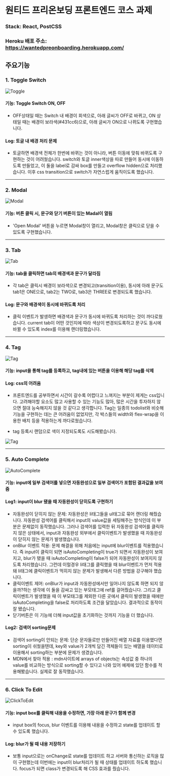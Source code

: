 # 원티드 프리온보딩 프론트엔드 코스 과제

### Stack: React, PostCSS

### Heroku 배포 주소: https://wantedpreonboarding.herokuapp.com/

## 주요기능

### 1. Toggle Switch

![Toggle](./public/images/toggle.gif)

#### 기능: Toggle Switch ON, OFF

- OFF상태일 때는 Switch 내 배경이 회색으로, 아래 글씨가 OFF로 바뀌고, ON 상태일 때는 배경이 보라색(#431cc6)으로, 아래 글씨가 ON으로 나뀌도록 구현했습니다.

#### Log: 토글 내 배경 처리 문제

- 토글하면 배경색 전체가 한번에 바뀌는 것이 아니라, 버튼 이동에 맞춰 바뀌도록 구현하는 것이 어려웠습니다.
  switch와 토글 inner색상을 따로 만들어 동시에 이동하도록 만들었고, 이 둘을 label로 감싸 box를 만들고 overflow hidden으로 처리했습니다. 이후 css transition으로 switch가 자연스럽게 움직이도록 했습니다.

---

### 2. Modal

![Modal](./public/images/modal.gif)

#### 기능: 버튼 클릭 시, 문구와 닫기 버튼이 있는 Madal이 열림

- 'Open Modal' 버튼을 누르면 Modal창이 열리고, Modal창은 클릭으로 닫을 수 있도록 구현했습니다.

---

### 3. Tab

![Tab](./public/images/tab.gif)

#### 기능: tab을 클릭하면 tab의 배경색과 문구가 달라짐

- 각 tab은 클릭시 배경이 보라색으로 변경되고(transition이용), 동시에 아래 문구도 tab1은 ONE으로, tab2는 TWO로, tab3은 THREE로 변경되도록 했습니다.

#### Log: 문구와 배경색이 동시에 바뀌도록 처리

- 클릭 이벤트가 발생하면 배경색과 문구가 동시에 바뀌도록 처리하는 것이 까다로웠습니다.
  current tab이 어떤 것인지에 따라 색상이 변경되도록하고 문구도 동시에 바뀔 수 있도록 index를 이용해 랜더링했습니다.

---

### 4. Tag

![Tag](./public/images/tag.gif)

#### 기능: input을 통해 tag를 등록하고, tag내에 있는 버튼을 이용해 해당 tag를 삭제

#### Log: css의 어려움

- 프론트엔드를 공부하면서 시간이 갈수록 어렵다고 느껴지는 부분이 제게는 css입니다. 고려해야할 요소도 많고 사용할 수 있는 기능도 많아, 많은 시간을 투자하지 않으면 절대 능숙해지지 않을 것 같다고 생각합니다.
  Tag는 일종의 todolist와 비슷해 기능을 구현하는 데는 큰 어려움이 없었지만, 각 박스들의 width와 flex-wrap을 이용한 배치 등을 적용하는게 까다로웠습니다.

- tag 등록시 랜덤으로 색이 지정되도록도 시도해봤습니다.

![Tag](<./public/images/tag(colorful).gif>)

---

### 5. Auto Complete

![AutoComplete](./public/images/autoComplete.gif)

#### 기능: input에 일부 검색어를 넣으면 자동완성으로 일부 검색어가 포함된 결과값을 보여줌

#### Log1: input이 blur 됐을 때 자동완성이 닫히도록 구현하기

- 자동완성이 닫히지 않는 문제: 자동완성은 li태그들을 ul태그로 묶어 랜더링 해줬습니다. 자동완성 검색어를 클릭해서 input의 value값을 세팅해주는 방식인데 이 부분은 문제없이 동작했습니다. 그러나 검색어를 입력한 뒤 자동완성 검색어를 클릭하지 않은 상태에서, input과 자동완성 외부에서 클릭이벤트가 발생했을 때 자동완성이 닫히지 않는 문제가 발생했습니다.
- onBlur 이벤트 적용: 문제 해결을 위해 처음에는 input에 blur이벤트를 적용했습니다. 즉 input이 클릭이 되면 isAutoCompleting이 true가 되면서 자동완성이 보여지고, blur가 됐을 때 isAutoCompleting이 false가 되어 자동완성이 보여지지 않도록 처리했습니다. 그런데 이럴경우 li태그를 클릭했을 때 blur이벤트가 먼저 적용돼 li태그에 클릭이벤트가 먹히지 않는 문제가 발생해서 다른 방법을 강구해야 했습니다.
- 클릭이벤트 제어: onBlur가 input과 자동완성에서만 일어나지 않도록 하면 되지 않을까?하는 생각에 이 둘을 감싸고 있는 부모태그에 ref를 걸어줬습니다. 그리고 클릭이벤트가 발생했을 때 이 부모태그를 제외한 다른 곳에서 클릭이 발생했을 때에만 isAutoCompleting을 false로 처리하도록 조건을 달았습니다. 결과적으로 동작이 잘 됐습니다.
- 닫기버튼은 이 기능에 더해 input값을 초기화하는 것까지 기능을 더 했습니다.

#### Log2: 검색어 sorting문제

- 검색어 sorting이 안되는 문제: 단순 문자들로만 만들어진 배열 자료를 이용헸다면 sorting이 쉬웠을텐데, key와 value가 2개씩 담긴 객체들이 있는 배열을 데이터로 이용해서 sorting하는 부분에 문제가 생겼습니다.
- MDN에서 찾아 적용 : mdn사이트에 arrays of objects는 속성값 중 하나의 value를 비교하는 방식으로 sorting할 수 있다고 나와 있어 예제에 있던 함수를 적용해봤습니다. 실제로 잘 동작했습니다.

---

### 6. Click To Edit

![ClickToEdit](./public/images/clicktoedit.gif)

#### 기능: input box를 클릭해 내용을 수정하면, 가장 아래 문구가 함께 변경

- input box의 focus, blur 이벤트를 이용해 내용을 수정하고 state를 업데이트 할 수 있도록 했습니다.

#### Log: blur가 될 때 내용 저장하기

- 보통 input으로는 onChange로 state를 업데이트 하고 서버와 통신하는 로직을 많이 구현했는데 이번에는 input이 blur처리가 될 때 상태를 업데이트 하도록 했습니다. focus가 되면 class가 변경되도록 해 CSS 효과를 줬습니다.
